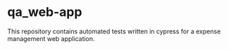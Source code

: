 # qa_web-app
This repository contains automated tests written in cypress for a expense management web application. 
